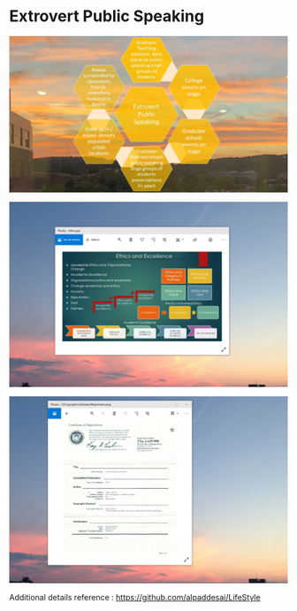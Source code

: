 # Extrovert Public Speaking

![image](ExtrovertPublicSpeaking.jpg)

![image](EthicsandExcellence.png)

![image](USCopyrightCertificate.png)

Additional details reference : https://github.com/alpaddesai/LifeStyle
